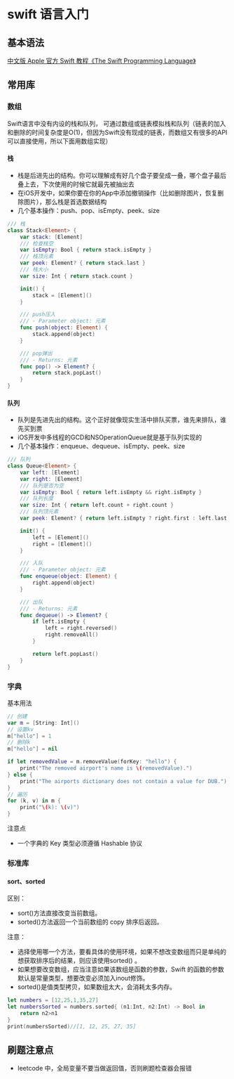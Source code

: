 # swift 语言入门

## 基本语法

[中文版 Apple 官方 Swift 教程《The Swift Programming Language》](https://github.com/SwiftGGTeam/the-swift-programming-language-in-chinese)

## 常用库

### 数组

Swift语言中没有内设的栈和队列， 可通过数组或链表模拟栈和队列（链表的加入和删除的时间复杂度是O\(1\)，但因为Swift没有现成的链表，而数组又有很多的API可以直接使用，所以下面用数组实现）

#### 栈

* 栈是后进先出的结构。你可以理解成有好几个盘子要垒成一叠，哪个盘子最后叠上去，下次使用的时候它就最先被抽出去
* 在iOS开发中，如果你要在你的App中添加撤销操作（比如删除图片，恢复删除图片），那么栈是首选数据结构
* 几个基本操作：push、pop、isEmpty、peek、size

```swift
/// 栈
class Stack<Element> {
    var stack: [Element]
    /// 检查栈空
    var isEmpty: Bool { return stack.isEmpty }
    /// 栈顶元素
    var peek: Element? { return stack.last }
    /// 栈大小
    var size: Int { return stack.count }

    init() {
        stack = [Element]()
    }

    /// push压入
    /// - Parameter object: 元素
    func push(object: Element) {
        stack.append(object)
    }

    /// pop弹出
    /// - Returns: 元素
    func pop() -> Element? {
        return stack.popLast()
    }
}
```

#### 队列

* 队列是先进先出的结构。这个正好就像现实生活中排队买票，谁先来排队，谁先买到票
* iOS开发中多线程的GCD和NSOperationQueue就是基于队列实现的
* 几个基本操作：enqueue、dequeue、isEmpty、peek、size

```swift
/// 队列
class Queue<Element> {
    var left: [Element]
    var right: [Element]
    /// 队列是否为空
    var isEmpty: Bool { return left.isEmpty && right.isEmpty }
    /// 队列长度
    var size: Int { return left.count + right.count }
    /// 队列顶元素
    var peek: Element? { return left.isEmpty ? right.first : left.last }

    init() {
        left = [Element]()
        right = [Element]()
    }

    /// 入队
    /// - Parameter object: 元素
    func enqueue(object: Element) {
        right.append(object)
    }

    /// 出队
    /// - Returns: 元素
    func dequeue() -> Element? {
        if left.isEmpty {
            left = right.reversed()
            right.removeAll()
        }

        return left.popLast()
    }
}
```

### 字典

基本用法

```swift
// 创建
var m = [String: Int]()
// 设置kv
m["hello"] = 1
// 删除k
m["hello"] = nil

if let removedValue = m.removeValue(forKey: "hello") {
    print("The removed airport's name is \(removedValue).")
} else {
    print("The airports dictionary does not contain a value for DUB.")
}
// 遍历
for (k, v) in m {
    print("\(k): \(v)")
}
```

注意点

* 一个字典的 Key 类型必须遵循 Hashable 协议

### 标准库

#### sort、sorted

区别：

* sort\(\)方法直接改变当前数组。
* sorted\(\)方法返回一个当前数组的 copy 排序后返回。

注意：

* 选择使用哪一个方法，要看具体的使用环境，如果不想改变数组而只是单纯的想获取排序后的结果，则应该使用sorted\(\) 。
* 如果想要改变数组，应当注意如果该数组是函数的参数，Swift 的函数的参数默认是常量类型，想要改变必须加入inout修饰。
* sorted\(\)是值类型拷贝，如果数组太大，会消耗太多内存。

```swift
let numbers = [12,25,1,35,27]
let numbersSorted = numbers.sorted{ (n1:Int, n2:Int) -> Bool in
    return n2>n1
}
print(numbersSorted)//[1, 12, 25, 27, 35]
```

## 刷题注意点

* leetcode 中，全局变量不要当做返回值，否则刷题检查器会报错

